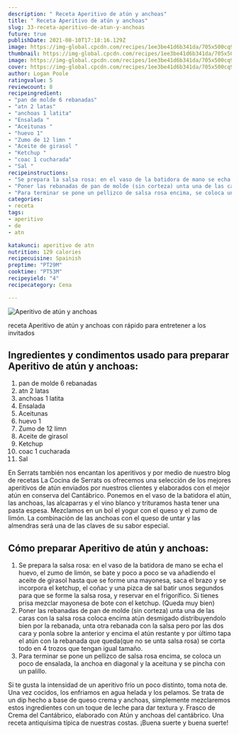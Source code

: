 ```yaml
---
description: " Receta Aperitivo de atún y anchoas"
title: " Receta Aperitivo de atún y anchoas"
slug: 33-receta-aperitivo-de-atun-y-anchoas
future: true
publishDate: 2021-08-10T17:18:16.129Z
image: https://img-global.cpcdn.com/recipes/1ee3be41d6b341da/705x500cq90/aperitivo-de-atun-y-anchoas-foto-principal.jpg
thumbnail: https://img-global.cpcdn.com/recipes/1ee3be41d6b341da/705x500cq90/aperitivo-de-atun-y-anchoas-foto-principal.jpg
image: https://img-global.cpcdn.com/recipes/1ee3be41d6b341da/705x500cq90/aperitivo-de-atun-y-anchoas-foto-principal.jpg
cover: https://img-global.cpcdn.com/recipes/1ee3be41d6b341da/705x500cq90/aperitivo-de-atun-y-anchoas-foto-principal.jpg
author: Logan Poole
ratingvalue: 5
reviewcount: 8
recipeingredient:
- "pan de molde 6 rebanadas"
- "atn 2 latas"
- "anchoas 1 latita"
- "Ensalada "
- "Aceitunas "
- "huevo 1"
- "Zumo de 12 limn "
- "Aceite de girasol "
- "Ketchup "
- "coac 1 cucharada"
- "Sal "
recipeinstructions:
- "Se prepara la salsa rosa: en el vaso de la batidora de mano se echa el huevo, el zumo de limón, se bate y poco a poco se va añadiendo el aceite de girasol hasta que se forme una mayonesa, saca el brazo y se incorpora el ketchup, el coñac y una pizca de sal batir unos segundos para que se forme la salsa rosa, y reservar en el frigorífico. Si tienes prisa mezclar mayonesa de bote con el ketchup. (Queda muy bien)"
- "Poner las rebanadas de pan de molde (sin corteza) unta una de las caras con la salsa rosa coloca encima atún desmigado distribuyendolo bien por la rebanada, unta otra rebanada con la salsa pero por las dos cara y ponla sobre la anterior y encima el atún restante y por último tapa el atún con la rebanada que queda(que no se unta salsa rosa) se corta todo en 4 trozos que tengan igual tamaño."
- "Para terminar se pone un pellizco de salsa rosa encima, se coloca un poco de ensalada, la anchoa en diagonal y la aceituna y se pincha con un palillo."
categories:
- receta
tags:
- aperitivo
- de
- atn

katakunci: aperitivo de atn 
nutrition: 129 calories
recipecuisine: Spainish
preptime: "PT29M"
cooktime: "PT53M"
recipeyield: "4"
recipecategory: Cena

---
```



![Aperitivo de atún y anchoas](https://img-global.cpcdn.com/recipes/1ee3be41d6b341da/705x500cq90/aperitivo-de-atun-y-anchoas-foto-principal.jpg)

receta Aperitivo de atún y anchoas con rápido para entretener a los invitados

<!--inarticleads1-->

## Ingredientes y condimentos usado para preparar Aperitivo de atún y anchoas:

1. pan de molde 6 rebanadas
1. atn 2 latas
1. anchoas 1 latita
1. Ensalada 
1. Aceitunas 
1. huevo 1
1. Zumo de 12 limn 
1. Aceite de girasol 
1. Ketchup 
1. coac 1 cucharada
1. Sal 

En Serrats también nos encantan los aperitivos y por medio de nuestro blog de recetas La Cocina de Serrats os ofrecemos una selección de los mejores aperitivos de atún enviados por nuestros clientes y elaborados con el mejor atún en conserva del Cantábrico. Ponemos en el vaso de la batidora el atún, las anchoas, las alcaparras y el vino blanco y trituramos hasta tener una pasta espesa. Mezclamos en un bol el yogur con el queso y el zumo de limón. La combinación de las anchoas con el queso de untar y las almendras será una de las claves de su sabor especial. 

<!--inarticleads2-->

## Cómo preparar Aperitivo de atún y anchoas:

1. Se prepara la salsa rosa: en el vaso de la batidora de mano se echa el huevo, el zumo de limón, se bate y poco a poco se va añadiendo el aceite de girasol hasta que se forme una mayonesa, saca el brazo y se incorpora el ketchup, el coñac y una pizca de sal batir unos segundos para que se forme la salsa rosa, y reservar en el frigorífico. Si tienes prisa mezclar mayonesa de bote con el ketchup. (Queda muy bien)
1. Poner las rebanadas de pan de molde (sin corteza) unta una de las caras con la salsa rosa coloca encima atún desmigado distribuyendolo bien por la rebanada, unta otra rebanada con la salsa pero por las dos cara y ponla sobre la anterior y encima el atún restante y por último tapa el atún con la rebanada que queda(que no se unta salsa rosa) se corta todo en 4 trozos que tengan igual tamaño.
1. Para terminar se pone un pellizco de salsa rosa encima, se coloca un poco de ensalada, la anchoa en diagonal y la aceituna y se pincha con un palillo.


Si te gusta la intensidad de un aperitivo frío un poco distinto, toma nota de. Una vez cocidos, los enfriamos en agua helada y los pelamos. Se trata de un dip hecho a base de queso crema y anchoas, simplemente mezclaremos estos ingredientes con un toque de leche para dar textura y. Frasco de Crema del Cantábrico, elaborado con Atún y anchoas del cantábrico. Una receta antiquísima típica de nuestras costas. 
¡Buena suerte y buena suerte!

